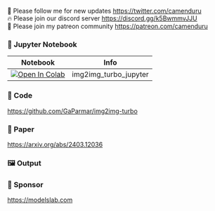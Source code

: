 🐣 Please follow me for new updates https://twitter.com/camenduru <br />
🔥 Please join our discord server https://discord.gg/k5BwmmvJJU <br />
🥳 Please join my patreon community https://patreon.com/camenduru <br />

### 🍊 Jupyter Notebook

| Notebook | Info
| --- | --- |
[![Open In Colab](https://colab.research.google.com/assets/colab-badge.svg)](https://colab.research.google.com/github/camenduru/img2img-turbo-jupyter/blob/main/img2img_turbo_jupyter.ipynb) | img2img_turbo_jupyter

### 🧬 Code
https://github.com/GaParmar/img2img-turbo

### 📄 Paper
https://arxiv.org/abs/2403.12036

### 🖼 Output


### 🏢 Sponsor
https://modelslab.com
